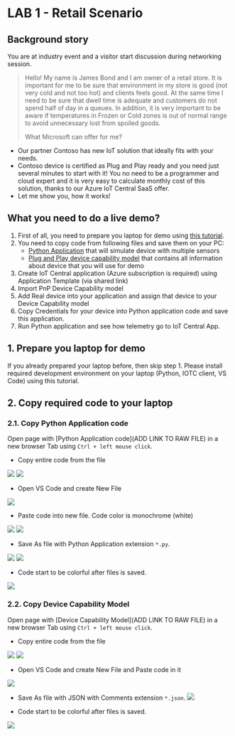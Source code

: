 # LAB 1 - Retail Scenario

## Background story
You are at industry event and a visitor start discussion during networking session.
> Hello! 
My name is James Bond and I am owner of a retail store. It is important for me to be sure that environment in my store is good (not very cold and not too hot) and clients feels good. At the same time I need to be sure that dwell time is adequate and customers do not spend half of day in a queues. In addition, it is very important to be aware if temperatures in Frozen or Cold zones is out of normal range to avoid unnecessary lost from spoiled goods.
>
> What Microsoft can offer for me?

-	Our partner Contoso has new IoT solution that ideally fits with your needs.
-	Contoso device is certified as Plug and Play ready and you need just several minutes to start with it! You no need to be a programmer and cloud expert and it is very easy to calculate monthly cost of this solution, thanks to our Azure IoT Central SaaS offer.
-	Let me show you, how it works!

## What you need to do a live demo?
1. First of all, you need to prepare you laptop for demo using [this tutorial](link).
2. You need to copy code from following files and save them on your PC:
   - [Python Application](lab1/Multiple-Sensors-Devices_App.py) that will simulate device with multiple sensors
   - [Plug and Play device capability model](lab1/Multi_Thermostat_Occupancy%20-%20capability%20model.json) that contains all information about device that you will use for demo
3. Create IoT Central application (Azure subscription is required) using Application Template (via shared link)
4. Import PnP Device Capability model
5. Add Real device into your application and assign that device to your Device Capability model
6. Copy Credentials for your device into Python application code and save this application.
7. Run Python application and see how telemetry go to IoT Central App.

## 1. Prepare you laptop for demo
If you already prepared your laptop before, then skip step 1.
Please install required development environment on your laptop  (Python, IOTC client, VS Code) using this tutorial.

## 2. Copy required code to your laptop
### 2.1. Copy Python Application code
Open page with [Python Application code](ADD LINK TO RAW FILE) in a new browser Tab using `Ctrl + left mouse click`.

 - Copy entire code from the file
 
![](lab1/lab1-1.PNG)
![](lab1/lab1-2.PNG)

 - Open VS Code and create New File

![](lab1/lab1-3.PNG)

 - Paste code into new file. Code color is monochrome (white)
 
![](lab1/lab1-4.PNG) 
![](lab1/lab1-5.PNG) 

 - Save As file with Python Application extension `*.py`. 

![](lab1/lab1-6.PNG)
![](lab1/lab1-7.1.PNG)

- Code start to be colorful after files is saved.

![](lab1/lab1-7.2.PNG)

### 2.2. Copy Device Capability Model
Open page with [Device Capability Model](ADD LINK TO RAW FILE) in a new browser Tab using `Ctrl + left mouse click`.

- Copy entire code from the file

![](lab1/lab1-9.PNG)
![](lab1/lab1-10.PNG)

- Open VS Code and create New File and Paste code in it

![](lab1/lab1-11.PNG)

 - Save As file with JSON with Comments extension `*.json`. 
 ![](lab1/lab1-12.PNG)

- Code start to be colorful after files is saved.

![](lab1/lab1-13.PNG)
